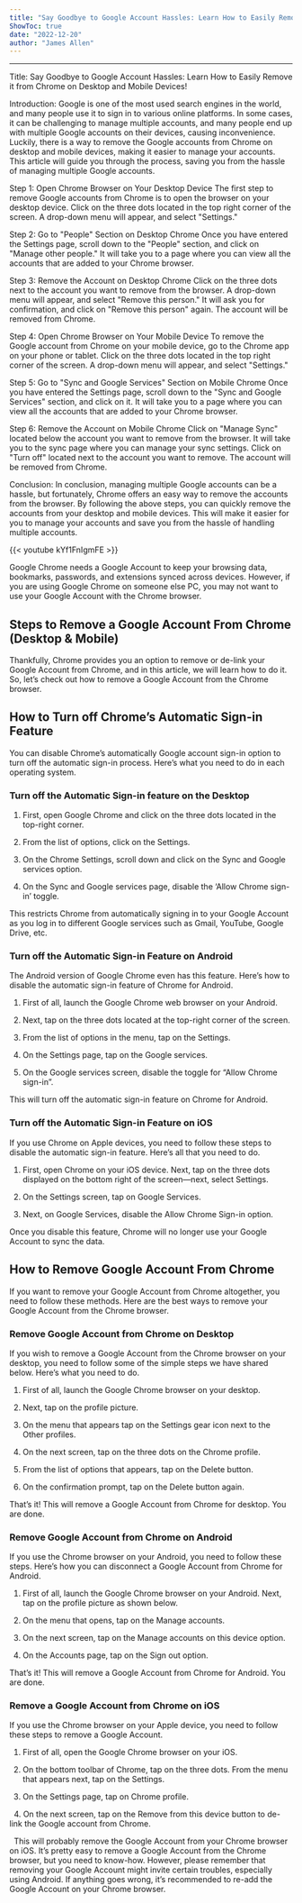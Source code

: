 ```yaml
---
title: "Say Goodbye to Google Account Hassles: Learn How to Easily Remove it from Chrome on Desktop and Mobile Devices!"
ShowToc: true 
date: "2022-12-20"
author: "James Allen"
---
```

*****
Title: Say Goodbye to Google Account Hassles: Learn How to Easily Remove it from Chrome on Desktop and Mobile Devices!

Introduction:
Google is one of the most used search engines in the world, and many people use it to sign in to various online platforms. In some cases, it can be challenging to manage multiple accounts, and many people end up with multiple Google accounts on their devices, causing inconvenience. Luckily, there is a way to remove the Google accounts from Chrome on desktop and mobile devices, making it easier to manage your accounts. This article will guide you through the process, saving you from the hassle of managing multiple Google accounts.

Step 1: Open Chrome Browser on Your Desktop Device
The first step to remove Google accounts from Chrome is to open the browser on your desktop device. Click on the three dots located in the top right corner of the screen. A drop-down menu will appear, and select "Settings."

Step 2: Go to "People" Section on Desktop Chrome
Once you have entered the Settings page, scroll down to the "People" section, and click on "Manage other people." It will take you to a page where you can view all the accounts that are added to your Chrome browser.

Step 3: Remove the Account on Desktop Chrome
Click on the three dots next to the account you want to remove from the browser. A drop-down menu will appear, and select "Remove this person." It will ask you for confirmation, and click on "Remove this person" again. The account will be removed from Chrome.

Step 4: Open Chrome Browser on Your Mobile Device
To remove the Google account from Chrome on your mobile device, go to the Chrome app on your phone or tablet. Click on the three dots located in the top right corner of the screen. A drop-down menu will appear, and select "Settings."

Step 5: Go to "Sync and Google Services" Section on Mobile Chrome
Once you have entered the Settings page, scroll down to the "Sync and Google Services" section, and click on it. It will take you to a page where you can view all the accounts that are added to your Chrome browser.

Step 6: Remove the Account on Mobile Chrome
Click on "Manage Sync" located below the account you want to remove from the browser. It will take you to the sync page where you can manage your sync settings. Click on "Turn off" located next to the account you want to remove. The account will be removed from Chrome.

Conclusion:
In conclusion, managing multiple Google accounts can be a hassle, but fortunately, Chrome offers an easy way to remove the accounts from the browser. By following the above steps, you can quickly remove the accounts from your desktop and mobile devices. This will make it easier for you to manage your accounts and save you from the hassle of handling multiple accounts.

{{< youtube kYf1FnIgmFE >}} 



Google Chrome needs a Google Account to keep your browsing data, bookmarks, passwords, and extensions synced across devices. However, if you are using Google Chrome on someone else PC, you may not want to use your Google Account with the Chrome browser.

 
## Steps to Remove a Google Account From Chrome (Desktop & Mobile)


Thankfully, Chrome provides you an option to remove or de-link your Google Account from Chrome, and in this article, we will learn how to do it. So, let’s check out how to remove a Google Account from the Chrome browser.

 
## How to Turn off Chrome’s Automatic Sign-in Feature


You can disable Chrome’s automatically Google account sign-in option to turn off the automatic sign-in process. Here’s what you need to do in each operating system.

 
### Turn off the Automatic Sign-in feature on the Desktop


1. First, open Google Chrome and click on the three dots located in the top-right corner.

2. From the list of options, click on the Settings.

3. On the Chrome Settings, scroll down and click on the Sync and Google services option.

4. On the Sync and Google services page, disable the ‘Allow Chrome sign-in’ toggle.

This restricts Chrome from automatically signing in to your Google Account as you log in to different Google services such as Gmail, YouTube, Google Drive, etc.

 
### Turn off the Automatic Sign-in Feature on Android


The Android version of Google Chrome even has this feature. Here’s how to disable the automatic sign-in feature of Chrome for Android.
1. First of all, launch the Google Chrome web browser on your Android.
2. Next, tap on the three dots located at the top-right corner of the screen.

3. From the list of options in the menu, tap on the Settings.

4. On the Settings page, tap on the Google services.

5. On the Google services screen, disable the toggle for “Allow Chrome sign-in”.

This will turn off the automatic sign-in feature on Chrome for Android.

 
### Turn off the Automatic Sign-in Feature on iOS


If you use Chrome on Apple devices, you need to follow these steps to disable the automatic sign-in feature. Here’s all that you need to do.
1. First, open Chrome on your iOS device. Next, tap on the three dots displayed on the bottom right of the screen—next, select Settings.

2. On the Settings screen, tap on Google Services.

3. Next, on Google Services, disable the Allow Chrome Sign-in option.

Once you disable this feature, Chrome will no longer use your Google Account to sync the data.

 
## How to Remove Google Account From Chrome


If you want to remove your Google Account from Chrome altogether, you need to follow these methods. Here are the best ways to remove your Google Account from the Chrome browser.

 
### Remove Google Account from Chrome on Desktop


If you wish to remove a Google Account from the Chrome browser on your desktop, you need to follow some of the simple steps we have shared below. Here’s what you need to do.
1. First of all, launch the Google Chrome browser on your desktop.
2. Next, tap on the profile picture.

3. On the menu that appears tap on the Settings gear icon next to the Other profiles.

4. On the next screen, tap on the three dots on the Chrome profile.

5. From the list of options that appears, tap on the Delete button.

6. On the confirmation prompt, tap on the Delete button again.

That’s it! This will remove a Google Account from Chrome for desktop. You are done.

 
### Remove Google Account from Chrome on Android


If you use the Chrome browser on your Android, you need to follow these steps. Here’s how you can disconnect a Google Account from Chrome for Android.
1. First of all, launch the Google Chrome browser on your Android. Next, tap on the profile picture as shown below.

2. On the menu that opens, tap on the Manage accounts.

3. On the next screen, tap on the Manage accounts on this device option.

4. On the Accounts page, tap on the Sign out option.

That’s it! This will remove a Google Account from Chrome for Android. You are done.

 
### Remove a Google Account from Chrome on iOS


If you use the Chrome browser on your Apple device, you need to follow these steps to remove a Google Account.
1. First of all, open the Google Chrome browser on your iOS.
2. On the bottom toolbar of Chrome, tap on the three dots. From the menu that appears next, tap on the Settings.

3. On the Settings page, tap on Chrome profile.

 
4. On the next screen, tap on the Remove from this device button to de-link the Google account from Chrome.

 
This will probably remove the Google Account from your Chrome browser on iOS.
It’s pretty easy to remove a Google Account from the Chrome browser, but you need to know-how. However, please remember that removing your Google Account might invite certain troubles, especially using Android. If anything goes wrong, it’s recommended to re-add the Google Account on your Chrome browser.





